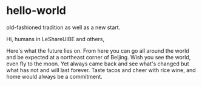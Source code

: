  # hello-world

old-fashioned tradition as well as a new start.

Hi, humans in LeShareUIBE and others,

Here's what the future lies on. From here you can go all around the world and be expected at a northeast corner of Beijing.
Wish you see the world, even fly to the moon. Yet always came back and see what's changed but what has not and will last forever.
Taste tacos and cheer with rice wine, and home would always be a commitment.
